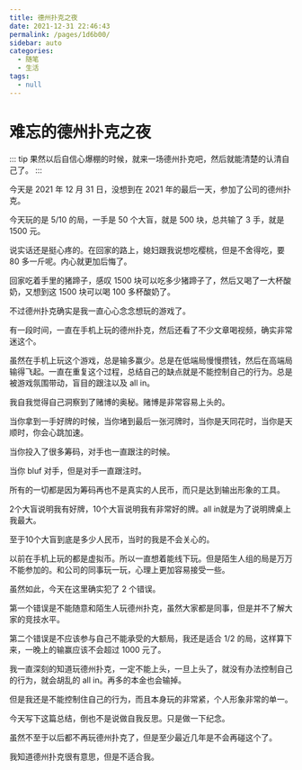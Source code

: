 ```yaml
---
title: 德州扑克之夜
date: 2021-12-31 22:46:43
permalink: /pages/1d6b00/
sidebar: auto
categories: 
  - 随笔
  - 生活
tags: 
  - null
---
```

# 难忘的德州扑克之夜

::: tip
果然以后自信心爆棚的时候，就来一场德州扑克吧，然后就能清楚的认清自己了。
:::

今天是 2021 年 12 月 31 日，没想到在 2021 年的最后一天，参加了公司的德州扑克。

今天玩的是 5/10 的局，一手是 50 个大盲，就是 500 块，总共输了 3 手，就是 1500 元。

说实话还是挺心疼的。在回家的路上，媳妇跟我说想吃樱桃，但是不舍得吃，要 80 多一斤呢。内心就更加后悔了。

回家吃着手里的猪蹄子，感叹 1500 块可以吃多少猪蹄子了，然后又喝了一大杯酸奶，又想到这 1500 块可以喝 100 多杯酸奶了。

不过德州扑克确实是我一直心心念念想玩的游戏了。

有一段时间，一直在手机上玩的德州扑克，然后还看了不少文章喝视频，确实非常迷这个。

虽然在手机上玩这个游戏，总是输多赢少。总是在低端局慢慢攒钱，然后在高端局输得飞起。一直在重复这个过程，总结自己的缺点就是不能控制自己的行为。总是被游戏氛围带动，盲目的跟注以及 all in。

我自我觉得自己洞察到了赌博的奥秘。赌博是非常容易上头的。

当你拿到一手好牌的时候，当你堵到最后一张河牌时，当你是天同花时，当你是天顺时，你会心跳加速。

当你投入了很多筹码，对手也一直跟注的时候。

当你 bluf 对手，但是对手一直跟注时。

所有的一切都是因为筹码再也不是真实的人民币，而只是达到输出形象的工具。

2个大盲说明我有好牌，10个大盲说明我有非常好的牌。all in就是为了说明牌桌上我最大。

至于10个大盲到底是多少人民币，当时的我是不会关心的。

以前在手机上玩的都是虚拟币。所以一直想着能线下玩。但是陌生人组的局是万万不能参加的。和公司的同事玩一玩，心理上更加容易接受一些。

虽然如此，今天在这里确实犯了 2 个错误。

第一个错误是不能随意和陌生人玩德州扑克，虽然大家都是同事，但是并不了解大家的竞技水平。

第二个错误是不应该参与自己不能承受的大额局，我还是适合 1/2 的局，这样算下来，一晚上的输赢应该不会超过 1000 元了。

我一直深刻的知道玩德州扑克，一定不能上头，一旦上头了，就没有办法控制自己的行为，就会胡乱的 all in。再多的本金也会输掉。

但是我还是不能控制住自己的行为，而且本身玩的非常紧，个人形象非常的单一。

今天写下这篇总结，倒也不是说做自我反思。只是做一下纪念。

虽然不至于以后都不再玩德州扑克了，但是至少最近几年是不会再碰这个了。

我知道德州扑克很有意思，但是不适合我。
